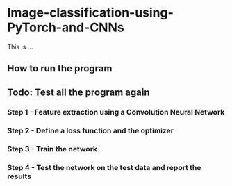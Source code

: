 # Image-classification-using-PyTorch-and-CNNs

This is ...

## How to run the program

## Todo: Test all the program again

### Step 1 - Feature extraction using a Convolution Neural Network

### Step 2 - Define a loss function and the optimizer

### Step 3 - Train the network

### Step 4 - Test the network on the test data and report the results